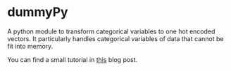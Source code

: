 # dummyPy
A python module to transform categorical variables to one hot encoded vectors. It particularly handles categorical variables of data that cannot be fit into memory.

You can find a small tutorial in [this](https://yashuseth.wordpress.com/2017/12/13/how-to-one-hot-encode-categorical-variables-of-a-large-dataset-in-python) blog post.
